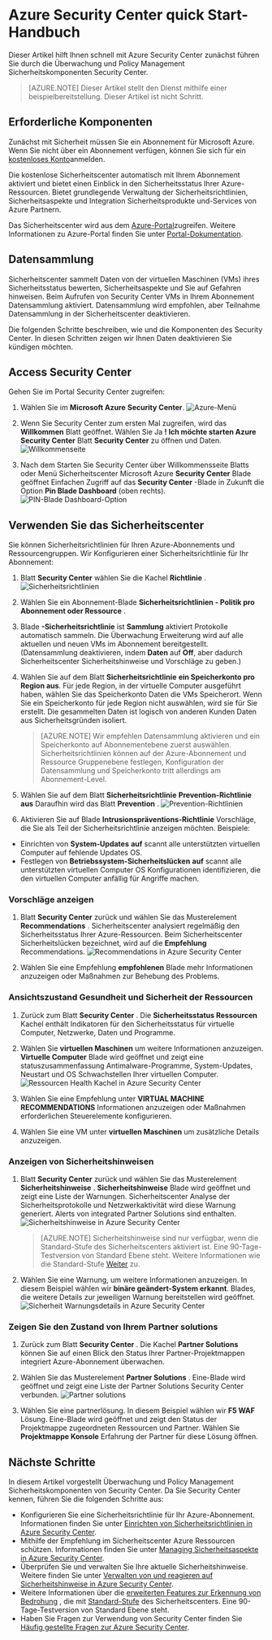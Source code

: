 <properties
   pageTitle="Schnellstartübersicht Azure Security Center | Microsoft Azure"
   description="Dieser Artikel hilft Ihnen schnell mit Azure Security Center beginnen, führen Sie durch die Überwachung und Policy Management Sicherheitskomponenten und verknüpfen Sie mit nächste Schritte."
   services="security-center"
   documentationCenter="na"
   authors="TerryLanfear"
   manager="MBaldwin"
   editor=""/>

<tags
   ms.service="security-center"
   ms.devlang="na"
   ms.topic="article"
   ms.tgt_pltfrm="na"
   ms.workload="na"
   ms.date="10/28/2016"
   ms.author="terrylan"/>

# <a name="azure-security-center-quick-start-guide"></a>Azure Security Center quick Start-Handbuch

Dieser Artikel hilft Ihnen schnell mit Azure Security Center zunächst führen Sie durch die Überwachung und Policy Management Sicherheitskomponenten Security Center.

> [AZURE.NOTE] Dieser Artikel stellt den Dienst mithilfe einer beispielbereitstellung. Dieser Artikel ist nicht Schritt.

## <a name="prerequisites"></a>Erforderliche Komponenten

Zunächst mit Sicherheit müssen Sie ein Abonnement für Microsoft Azure. Wenn Sie nicht über ein Abonnement verfügen, können Sie sich für ein [kostenloses Konto](https://azure.microsoft.com/pricing/free-trial/)anmelden.

Die kostenlose Sicherheitscenter automatisch mit Ihrem Abonnement aktiviert und bietet einen Einblick in den Sicherheitsstatus Ihrer Azure-Ressourcen. Bietet grundlegende Verwaltung der Sicherheitsrichtlinien, Sicherheitsaspekte und Integration Sicherheitsprodukte und-Services von Azure Partnern.

Das Sicherheitscenter wird aus dem [Azure-Portal](https://azure.microsoft.com/features/azure-portal/)zugreifen. Weitere Informationen zu Azure-Portal finden Sie unter [Portal-Dokumentation](https://azure.microsoft.com/documentation/services/azure-portal/).

## <a name="data-collection"></a>Datensammlung

Sicherheitscenter sammelt Daten von der virtuellen Maschinen (VMs) ihres Sicherheitsstatus bewerten, Sicherheitsaspekte und Sie auf Gefahren hinweisen. Beim Aufrufen von Security Center VMs in Ihrem Abonnement Datensammlung aktiviert. Datensammlung wird empfohlen, aber Teilnahme Datensammlung in der Sicherheitscenter deaktivieren.

Die folgenden Schritte beschreiben, wie und die Komponenten des Security Center. In diesen Schritten zeigen wir Ihnen Daten deaktivieren Sie kündigen möchten.

## <a name="access-security-center"></a>Access Security Center

Gehen Sie im Portal Security Center zugreifen:

1. Wählen Sie im **Microsoft Azure** **Security Center**.
![Azure-Menü][1]

2. Wenn Sie Security Center zum ersten Mal zugreifen, wird das **Willkommen** Blatt geöffnet. Wählen Sie Ja **! Ich möchte starten Azure Security Center** Blatt **Security Center** zu öffnen und Daten.
![Willkommenseite][10]

3. Nach dem Starten Sie Security Center über Willkommensseite Blatts oder Menü Sicherheitscenter Microsoft Azure **Security Center** Blade geöffnet Einfachen Zugriff auf das **Security Center** -Blade in Zukunft die Option **Pin Blade Dashboard** (oben rechts).
![PIN-Blade Dashboard-Option][2]

## <a name="use-security-center"></a>Verwenden Sie das Sicherheitscenter

Sie können Sicherheitsrichtlinien für Ihren Azure-Abonnements und Ressourcengruppen. Wir Konfigurieren einer Sicherheitsrichtlinie für Ihr Abonnement:

1. Blatt **Security Center** wählen Sie die Kachel **Richtlinie** .
![Sicherheitsrichtlinien][3]

2. Wählen Sie ein Abonnement-Blade **Sicherheitsrichtlinien - Politik pro Abonnement oder Ressource** .
3. Blade **-Sicherheitsrichtlinie** ist **Sammlung** aktiviert Protokolle automatisch sammeln. Die Überwachung Erweiterung wird auf alle aktuellen und neuen VMs im Abonnement bereitgestellt. (Datensammlung deaktivieren, indem **Daten** auf **Off**, aber dadurch Sicherheitscenter Sicherheitshinweise und Vorschläge zu geben.)
4. Wählen Sie auf dem Blatt **Sicherheitsrichtlinie** **ein Speicherkonto pro Region aus**. Für jede Region, in der virtuelle Computer ausgeführt haben, wählen Sie das Speicherkonto Daten die VMs Speicherort. Wenn Sie ein Speicherkonto für jede Region nicht auswählen, wird sie für Sie erstellt. Die gesammelten Daten ist logisch von anderen Kunden Daten aus Sicherheitsgründen isoliert.

     > [AZURE.NOTE] Wir empfehlen Datensammlung aktivieren und ein Speicherkonto auf Abonnementebene zuerst auswählen. Sicherheitsrichtlinien können auf der Azure-Abonnement und Ressource Gruppenebene festlegen, Konfiguration der Datensammlung und Speicherkonto tritt allerdings am Abonnement-Level.

5. Wählen Sie auf dem Blatt **Sicherheitsrichtlinie** **Prevention-Richtlinie aus** Daraufhin wird das Blatt **Prevention** .
![Prevention-Richtlinien][4]

6. Aktivieren Sie auf Blade **Intrusionspräventions-Richtlinie** Vorschläge, die Sie als Teil der Sicherheitsrichtlinie anzeigen möchten. Beispiele:

 - Einrichten von **System-Updates** **auf** scannt alle unterstützten virtuellen Computer auf fehlende Updates OS.
 - Festlegen von **Betriebssystem-Sicherheitslücken** **auf** scannt alle unterstützten virtuellen Computer OS Konfigurationen identifizieren, die den virtuellen Computer anfällig für Angriffe machen.

### <a name="view-recommendations"></a>Vorschläge anzeigen

1. Blatt **Security Center** zurück und wählen Sie das Musterelement **Recommendations** . Sicherheitscenter analysiert regelmäßig den Sicherheitsstatus Ihrer Azure-Ressourcen. Beim Sicherheitscenter Sicherheitslücken bezeichnet, wird auf die **Empfehlung** Recommendations.
![Recommendations in Azure Security Center][5]

2.  Wählen Sie eine Empfehlung **empfohlenen** Blade mehr Informationen anzuzeigen oder Maßnahmen zur Behebung des Problems.

### <a name="view-the-health-and-security-state-of-your-resources"></a>Ansichtszustand Gesundheit und Sicherheit der Ressourcen

1.  Zurück zum Blatt **Security Center** . Die **Sicherheitsstatus Ressourcen** Kachel enthält Indikatoren für den Sicherheitsstatus für virtuelle Computer, Netzwerke, Daten und Programme.
2.  Wählen Sie **virtuellen Maschinen** um weitere Informationen anzuzeigen. **Virtuelle Computer** Blade wird geöffnet und zeigt eine statuszusammenfassung Antimalware-Programme, System-Updates, Neustart und OS Schwachstellen Ihrer virtuellen Computer.
![Ressourcen Health Kachel in Azure Security Center][6]

3.  Wählen Sie eine Empfehlung unter **VIRTUAL MACHINE RECOMMENDATIONS** Informationen anzuzeigen oder Maßnahmen erforderlichen Steuerelemente konfigurieren.
4.  Wählen Sie eine VM unter **virtuellen Maschinen** um zusätzliche Details anzuzeigen.

### <a name="view-security-alerts"></a>Anzeigen von Sicherheitshinweisen

1.  Blatt **Security Center** zurück und wählen Sie das Musterelement **Sicherheitshinweise** . **Sicherheitshinweise** Blade wird geöffnet und zeigt eine Liste der Warnungen. Sicherheitscenter Analyse der Sicherheitsprotokolle und Netzwerkaktivität wird diese Warnung generiert. Alerts von integrated Partner Solutions sind enthalten.
![Sicherheitshinweise in Azure Security Center][7]

    > [AZURE.NOTE] Sicherheitshinweise sind nur verfügbar, wenn die Standard-Stufe des Sicherheitscenters aktiviert ist. Eine 90-Tage-Testversion von Standard Ebene steht. Weitere Informationen wie die Standard-Stufe [Weiter](#next-steps) zu.

2.  Wählen Sie eine Warnung, um weitere Informationen anzuzeigen. In diesem Beispiel wählen wir **binäre geändert-System erkannt**. Blades, die weitere Details zur jeweiligen Warnung bereitstellen wird geöffnet.
![Sicherheit Warnungsdetails in Azure Security Center][8]

### <a name="view-the-health-of-your-partner-solutions"></a>Zeigen Sie den Zustand von Ihrem Partner solutions

1. Zurück zum Blatt **Security Center** . Die Kachel **Partner Solutions** können Sie auf einen Blick den Status Ihrer Partner-Projektmappen integriert Azure-Abonnement überwachen.
2. Wählen Sie das Musterelement **Partner Solutions** . Eine-Blade wird geöffnet und zeigt eine Liste der Partner Solutions Security Center verbunden.
![Partner solutions][9]

3. Wählen Sie eine partnerlösung. In diesem Beispiel wählen wir **F5 WAF** Lösung.  Eine-Blade wird geöffnet und zeigt den Status der Projektmappe zugeordneten Ressourcen und Partner. Wählen Sie **Projektmappe Konsole** Erfahrung der Partner für diese Lösung öffnen.

## <a name="next-steps"></a>Nächste Schritte
In diesem Artikel vorgestellt Überwachung und Policy Management Sicherheitskomponenten von Security Center. Da Sie Security Center kennen, führen Sie die folgenden Schritte aus:

- Konfigurieren Sie eine Sicherheitsrichtlinie für Ihr Azure-Abonnement. Informationen finden Sie unter [Einrichten von Sicherheitsrichtlinien in Azure Security Center](security-center-policies.md).
- Mithilfe der Empfehlung im Sicherheitscenter Azure Ressourcen schützen. Informationen finden Sie unter [Managing Sicherheitsaspekte in Azure Security Center](security-center-recommendations.md).
- Überprüfen Sie und verwalten Sie Ihre aktuelle Sicherheitshinweise. Weitere finden Sie unter [Verwalten von und reagieren auf Sicherheitshinweise in Azure Security Center](security-center-managing-and-responding-alerts.md).
- Weitere Informationen über die [erweiterten Features zur Erkennung von Bedrohung](security-center-detection-capabilities.md) , die mit [Standard-Stufe](security-center-pricing.md) des Sicherheitscenters. Eine 90-Tage-Testversion von Standard Ebene steht.
- Haben Sie Fragen zur Verwendung von Security Center finden Sie [Häufig gestellte Fragen zur Azure Security Center](security-center-faq.md).

<!--Image references-->
[1]: ./media/security-center-get-started/azure-menu.png
[2]: ./media/security-center-get-started/security-center-pin.png
[3]: ./media/security-center-get-started/security-policy.png
[4]: ./media/security-center-get-started/prevention-policy.png
[5]: ./media/security-center-get-started/recommendations.png
[6]: ./media/security-center-get-started/resources-health.png
[7]: ./media/security-center-get-started/security-alert.png
[8]: ./media/security-center-get-started/security-alert-detail.png
[9]: ./media/security-center-get-started/partner-solutions.png
[10]: ./media/security-center-get-started/welcome.png
